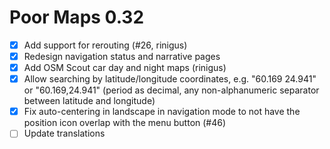 Poor Maps 0.32
==============

* [x] Add support for rerouting (#26, rinigus)
* [x] Redesign navigation status and narrative pages
* [x] Add OSM Scout car day and night maps (rinigus)
* [x] Allow searching by latitude/longitude coordinates, e.g.
      "60.169 24.941" or "60.169,24.941" (period as decimal, any
      non-alphanumeric separator between latitude and longitude)
* [x] Fix auto-centering in landscape in navigation mode to not have
      the position icon overlap with the menu button (#46)
* [ ] Update translations

